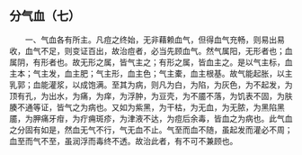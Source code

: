 ## 分气血（七）


&emsp;&emsp;一、气血各有所主。凡痘之终始，无非藉赖血气，但得血气充畅，则易出易收，血气不足，则变证百出，故治痘者，必当先顾血气。然气属阳，无形者也；血属阴，有形者也。故无形之属，皆气主之；有形之属，皆血主之。是以气主标，血主本；气主发，血主肥；气主形，血主色；气主橐，血主根基。故气能起胀，以主乳郭；血能灌浆，以成饱满。至其为病，则凡为白，为陷，为灰色，为不起发，为顶有孔，为出水，为痛，为痒，为浮肿，为豆壳，为不靥不落，为饥表不固，为肤腠不通等证，皆气之为病也。又如为紫黑，为干枯，为无血，为无脓，为黑陷黑靥，为胛痛牙疳，为疔痈斑疹，为津液不达，为痘后余毒，皆血之为病也。此气血之分固有如是，然血无气不行，气无血不止。气至而血不随，虽起发而灌必不周；血至而气不至，虽润浮而毒终不透。故治此者，有不可不兼顾也。

